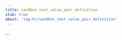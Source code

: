 ```yaml
---
title: sandbox_text_value_pair_definition
stub: true
about: 'tag:hr/sandbox_text_value_pair_definition'
---
```

...
